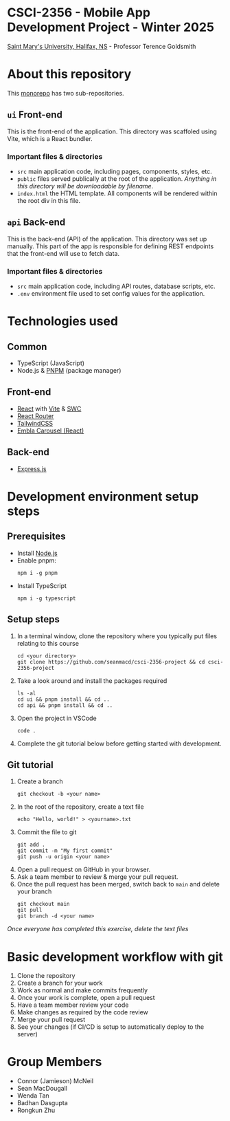# CSCI-2356 - Mobile App Development Project - Winter 2025

[Saint Mary's University, Halifax, NS](https://smu.ca) - Professor Terence Goldsmith

# About this repository

This [monorepo](https://en.wikipedia.org/wiki/Monorepo) has two sub-repositories.

## `ui` Front-end

This is the front-end of the application. This directory was scaffoled using Vite, which is a React bundler.

### Important files & directories

* `src` main application code, including pages, components, styles, etc.
* `public` files served publically at the root of the application. *Anything in this directory will be downloadable by filename*.
* `index.html` the HTML template. All components will be rendered within the root div in this file.

## `api` Back-end

This is the back-end (API) of the application. This directory was set up manually. This part of the app is responsible for defining REST endpoints that the front-end will use to fetch data.

### Important files & directories

* `src` main application code, including API routes, database scripts, etc.
* `.env` environment file used to set config values for the application.

# Technologies used

## Common

* TypeScript (JavaScript)
* Node.js & [PNPM](https://pnpm.io/) (package manager)

## Front-end

* [React](https://react.dev) with [Vite](https://vite.dev/) & [SWC](https://swc.rs/)
* [React Router](https://reactrouter.com/)
* [TailwindCSS](https://tailwindcss.com)
* [Embla Carousel (React)](https://www.embla-carousel.com/get-started/react/)

## Back-end

* [Express.js](https://expressjs.com/)

# Development environment setup steps

## Prerequisites

* Install [Node.js](https://nodejs.org/en)
* Enable pnpm:
  ```
  npm i -g pnpm
  ```
* Install TypeScript
  ```
  npm i -g typescript
  ```

## Setup steps

1. In a terminal window, clone the repository where you typically put files relating to this course
    ```
    cd <your directory>
    git clone https://github.com/seanmacd/csci-2356-project && cd csci-2356-project
    ```
2. Take a look around and install the packages required
    ```
    ls -al
    cd ui && pnpm install && cd ..
    cd api && pnpm install && cd ..
    ```
3. Open the project in VSCode
    ```
    code .
    ```
4. Complete the git tutorial below before getting started with development.

## Git tutorial

1. Create a branch
    ```
    git checkout -b <your name>
    ```
2. In the root of the repository, create a text file
    ```
    echo "Hello, world!" > <yourname>.txt
    ```
3. Commit the file to git
    ```
    git add .
    git commit -m "My first commit"
    git push -u origin <your name>
    ```
4. Open a pull request on GitHub in your browser.
5. Ask a team member to review & merge your pull request.
6. Once the pull request has been merged, switch back to `main` and delete your branch
    ```
    git checkout main
    git pull
    git branch -d <your name>
    ```

*Once everyone has completed this exercise, delete the text files*

# Basic development workflow with git

1. Clone the repository
2. Create a branch for your work
3. Work as normal and make commits frequently
4. Once your work is complete, open a pull request
5. Have a team member review your code
6. Make changes as required by the code review
7. Merge your pull request
8. See your changes (if CI/CD is setup to automatically deploy to the server)

# Group Members

* Connor (Jamieson) McNeil
* Sean MacDougall
* Wenda Tan
* Badhan Dasgupta
* Rongkun Zhu
